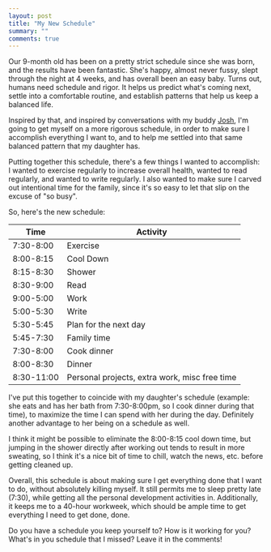 ```yaml
---
layout: post
title: "My New Schedule"
summary: ""
comments: true
---
```


Our 9-month old has been on a pretty strict schedule since she was born, and the results have been fantastic. She's happy, almost never fussy, slept through the night at 4 weeks, and has overall been an easy baby. Turns out, humans need schedule and rigor. It helps us predict what's coming next, settle into a comfortable routine, and establish patterns that help us keep a balanced life.

Inspired by that, and inspired by conversations with my buddy [Josh](http://www.joshtronic.com), I'm going to get myself on a more rigorous schedule, in order to make sure I accomplish everything I want to, and to help me settled into that same balanced pattern that my daughter has.

Putting together this schedule, there's a few things I wanted to accomplish: I wanted to exercise regularly to increase overall health, wanted to read regularly, and wanted to write regularly. I also wanted to make sure I carved out intentional time for the family, since it's so easy to let that slip on the excuse of "so busy".

So, here's the new schedule:

|  Time  |  Activity  |
|--------|------------|
|7:30-8:00|Exercise|
|8:00-8:15|Cool Down|
|8:15-8:30|Shower|
|8:30-9:00|Read|
|9:00-5:00|Work|
|5:00-5:30|Write|
|5:30-5:45|Plan for the next day|
|5:45-7:30|Family time|
|7:30-8:00|Cook dinner|
|8:00-8:30|Dinner|
|8:30-11:00|Personal projects, extra work, misc free time|

I've put this together to coincide with my daughter's schedule (example: she eats and has her bath from 7:30-8:00pm, so I cook dinner during that time), to maximize the time I can spend with her during the day. Definitely another advantage to her being on a schedule as well.

I think it might be possible to eliminate the 8:00-8:15 cool down time, but jumping in the shower directly after working out tends to result in more sweating, so I think it's a nice bit of time to chill, watch the news, etc. before getting cleaned up.

Overall, this schedule is about making sure I get everything done that I want to do, without absolutely killing myself. It still permits me to sleep pretty late (7:30), while getting all the personal development activities in. Additionally, it keeps me to a 40-hour workweek, which should be ample time to get everything I need to get done, done.

Do you have a schedule you keep yourself to? How is it working for you? What's in you schedule that I missed? Leave it in the comments!
